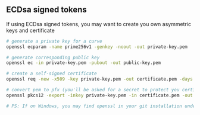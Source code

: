 ## ECDsa signed tokens

If using ECDsa signed tokens, you may want to create you own asymmetric keys and certificate

```bash
# generate a private key for a curve
openssl ecparam -name prime256v1 -genkey -noout -out private-key.pem

# generate corresponding public key
openssl ec -in private-key.pem -pubout -out public-key.pem

# create a self-signed certificate
openssl req -new -x509 -key private-key.pem -out certificate.pem -days 365

# convert pem to pfx (you'll be asked for a secret to protect you certificate)
openssl pkcs12 -export -inkey private-key.pem -in certificate.pem -out certificate.pfx

# PS: If on Windows, you may find openssl in your git installation under <path-to>\Git\usr\bin
```